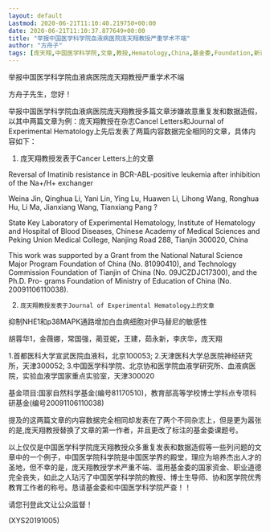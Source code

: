```yaml
---
layout: default
Lastmod: 2020-06-21T11:10:40.219750+00:00
date: 2020-06-21T11:10:37.877649+00:00
title: "举报中国医学科学院血液病医院庞天翔教授严重学术不端"
author: "方舟子"
tags: [庞天翔,中国医学科学院,文章,教授,Hematology,China,基金委,Foundation,新语丝]
---
```


举报中国医学科学院血液病医院庞天翔教授严重学术不端

方舟子先生，您好！

举报中国医学科学院血液病医院庞天翔教授多篇文章涉嫌故意重复发和数据造假，以其中两篇文章为例：庞天翔教授在杂志Cancel Letters和Journal of Experimental Hematology上先后发表了两篇内容数据完全相同的文章，具体内容如下：

1.    庞天翔教授发表于Cancer Letters上的文章

Reversal of Imatinib resistance in BCR-ABL-positive leukemia after inhibition of the Na+/H+ exchanger

Weina Jin, Qinghua Li, Yani Lin, Ying Lu, Huawen Li, Lihong Wang, Ronghua Hu, Li Ma, Jianxiang Wang, Tianxiang Pang ?

State Key Laboratory of Experimental Hematology, Institute of Hematology and Hospital of Blood Diseases, Chinese Academy of Medical Sciences and Peking Union Medical College, Nanjing Road 288, Tianjin 300020, China

This work was supported by a Grant from the National Natural Science Major Program Foundation of China (No. 81090410), and Technology Commission Foundation of Tianjin of China (No. 09JCZDJC17300), and the Ph.D. Pro- grams Foundation of Ministry of Education of China (No. 20091106110038).

2.     庞天翔教授发表于Journal of Experimental Hematology上的文章

抑制NHE1和p38MAPK通路增加白血病细胞对伊马替尼的敏感性

胡蓉华1，金薇娜，常国强，蔺亚妮，王建，茹永新，李庆华，庞天翔

1.首都医科大学宣武医院血液科，北京100053; 2.天津医科大学总医院神经研究所，天津300052; 3.中国医学科学院、北京协和医学院血液学研究所、血液病医院，实验血液学国家重点实验室，天津300020

基金项目:国家自然科学基金(编号81170510)，教育部高等学校博士学科点专项科研基金(编号20091106110038)

提及的这两篇文章的内容数据完全相同却发表在了两个不同杂志上，但是更为嚣张的是,庞天翔教授替换了文章的第一作者，并且更改了标注的基金委课题号。

以上仅仅是中国医学科学院庞天翔教授众多重复发表和数据造假等一些列问题的文章中的一个例子，中国医学院科学院是中国医学界的殿堂，理应为培养杰出人才的圣地，但不幸的是，庞天翔教授学术严重不端、滥用基金委的国家资金、职业道德完全丧失，如此之人玷污了中国医学科学院的教授、博士生导师、协和医学院优秀教育工作者的称号。恳请基金委和中国医学科学院严查！！

请您刊登此文让公众监督！

(XYS20191005)


